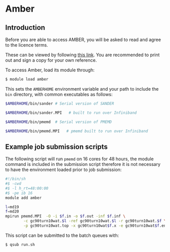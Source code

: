 # Amber

## Introduction

Before you are able to access AMBER, you will be asked to read and agree to the licence terms.

These can be viewed by following [this
link](https://ambermd.org/LicenseAmber20.pdf). You are recommended to
print out and sign a copy for your own reference.

To access Amber, load its module through:

```bash
$ module load amber
```

This sets the `AMBERHOME` environment variable and your path to include the `bin` directory, with common executables as follows:

```bash
$AMBERHOME/bin/sander # Serial version of SANDER

$AMBERHOME/bin/sander.MPI   # built to run over Infiniband

$AMBERHOME/bin/pmemd  # Serial version of PMEMD

$AMBERHOME/bin/pmemd.MPI   # pmemd built to run over Infiniband
```

## Example job submission scripts

The following script will run `pmemd` on 16 cores for 48 hours, the module command is included in the submission script therefore it is not necessary to have the environment loaded prior to job submission:

```bash
#!/bin/sh
#$ -cwd
#$ -l h_rt=48:00:00
#$ -pe ib 16
module add amber

l=md19
f=md20
mpirun pmemd.MPI  -O -i $f.in -o $f.out -inf $f.inf \
        -c gc90turn10wat.$l -ref gc90turn10wat.$l -r gc90turn10wat.$f \
        -p gc90turn10wat.top -x gc90turn10wat$f.x -e gc90turn10wat$f.ene
```

This script can be submitted to the batch queues with:

```bash
$ qsub run.sh
```
